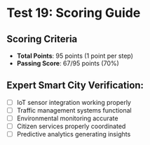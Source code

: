 # Test 19: Scoring Guide

## Scoring Criteria
- **Total Points**: 95 points (1 point per step)
- **Passing Score**: 67/95 points (70%)

## Expert Smart City Verification:
- [ ] IoT sensor integration working properly
- [ ] Traffic management systems functional
- [ ] Environmental monitoring accurate
- [ ] Citizen services properly coordinated
- [ ] Predictive analytics generating insights